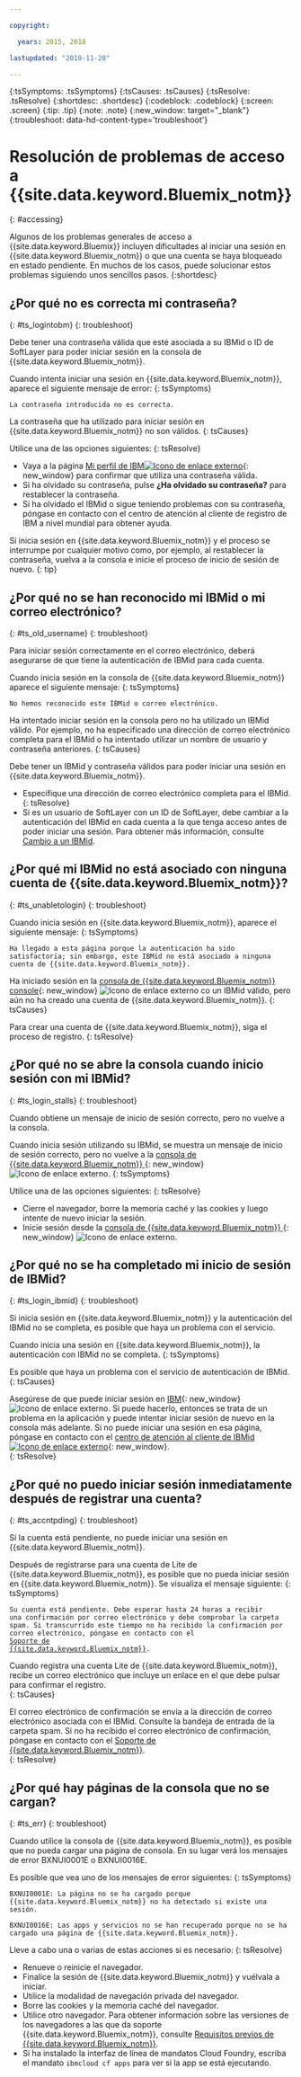 ```yaml
---

copyright:

  years: 2015, 2018

lastupdated: "2018-11-28"

---
```


{:tsSymptoms: .tsSymptoms}
{:tsCauses: .tsCauses}
{:tsResolve: .tsResolve}
{:shortdesc: .shortdesc}
{:codeblock: .codeblock}
{:screen: .screen}
{:tip: .tip}
{:note: .note}
{:new_window: target="_blank"}
{:troubleshoot: data-hd-content-type='troubleshoot'}


# Resolución de problemas de acceso a {{site.data.keyword.Bluemix_notm}}
{: #accessing}

Algunos de los problemas generales de acceso a {{site.data.keyword.Bluemix}} incluyen dificultades al iniciar una sesión en {{site.data.keyword.Bluemix_notm}} o que una cuenta se haya bloqueado en estado pendiente. En muchos de los casos, puede solucionar estos problemas siguiendo unos sencillos pasos.
{:shortdesc}


## ¿Por qué no es correcta mi contraseña?
{: #ts_logintobm}
{: troubleshoot}

Debe tener una contraseña válida que esté asociada a su IBMid o ID de SoftLayer para poder iniciar sesión en la consola de {{site.data.keyword.Bluemix_notm}}.

Cuando intenta iniciar una sesión en {{site.data.keyword.Bluemix_notm}}, aparece el siguiente mensaje de error:
{: tsSymptoms}

`La contraseña introducida no es correcta.`

La contraseña que ha utilizado para iniciar sesión en {{site.data.keyword.Bluemix_notm}} no son válidos.
{: tsCauses}

Utilice una de las opciones siguientes:
{: tsResolve}
 * Vaya a la página [Mi perfil de IBM![Icono de enlace externo](../icons/launch-glyph.svg "Icono de enlace externo")](https://myibm.ibm.com/dashboard/){: new_window} para confirmar que utiliza una contraseña válida.
 * Si ha olvidado su contraseña, pulse **¿Ha olvidado su contraseña?** para restablecer la contraseña. 
 * Si ha olvidado el IBMid o sigue teniendo problemas con su contraseña, póngase en contacto con el centro de atención al cliente de registro de IBM a nivel mundial para obtener ayuda.

Si inicia sesión en {{site.data.keyword.Bluemix_notm}} y el proceso se interrumpe por cualquier motivo como, por ejemplo, al restablecer la contraseña, vuelva a la consola e inicie el proceso de inicio de sesión de nuevo.
{: tip}


## ¿Por qué no se han reconocido mi IBMid o mi correo electrónico?
{: #ts_old_username}
{: troubleshoot}

Para iniciar sesión correctamente en el correo electrónico, deberá asegurarse de que tiene la autenticación de IBMid para cada cuenta.

Cuando inicia sesión en la consola de {{site.data.keyword.Bluemix_notm}} aparece el siguiente mensaje:
{: tsSymptoms}

`No hemos reconocido este IBMid o correo electrónico.`

Ha intentado iniciar sesión en la consola pero no ha utilizado un IBMid válido. Por ejemplo, no ha especificado una dirección de correo electrónico completa para el IBMid o ha intentado utilizar un nombre de usuario y contraseña anteriores.
{: tsCauses}

Debe tener un IBMid y contraseña válidos para poder iniciar una sesión en {{site.data.keyword.Bluemix_notm}}.

 * Especifique una dirección de correo electrónico completa para el IBMid.
 {: tsResolve}
 * Si es un usuario de SoftLayer con un ID de SoftLayer, debe cambiar a la autenticación del IBMid en cada cuenta a la que tenga acceso antes de poder iniciar una sesión. Para obtener más información, consulte [Cambio a un IBMid](/docs/account/softlayerlink.html).


## ¿Por qué mi IBMid no está asociado con ninguna cuenta de {{site.data.keyword.Bluemix_notm}}?
{: #ts_unabletologin}
{: troubleshoot}

Cuando inicia sesión en {{site.data.keyword.Bluemix_notm}}, aparece el siguiente mensaje:
{: tsSymptoms}

`Ha llegado a esta página porque la autenticación ha sido satisfactoria; sin embargo, este IBMid no está asociado a ninguna cuenta de {{site.data.keyword.Bluemix_notm}}.`

Ha iniciado sesión en la [consola de {{site.data.keyword.Bluemix_notm}} console](https://{DomainName}){: new_window} ![Icono de enlace externo](../icons/launch-glyph.svg "Icono de enlace externo") co un IBMid válido, pero aún no ha creado una cuenta de {{site.data.keyword.Bluemix_notm}}.
{: tsCauses}

Para crear una cuenta de {{site.data.keyword.Bluemix_notm}}, siga el proceso de registro.
{: tsResolve}


## ¿Por qué no se abre la consola cuando inicio sesión con mi IBMid?
{: #ts_login_stalls}
{: troubleshoot}

Cuando obtiene un mensaje de inicio de sesión correcto, pero no vuelve a la consola.

Cuando inicia sesión utilizando su IBMid, se muestra un mensaje de inicio de sesión correcto, pero no vuelve a la [consola de {{site.data.keyword.Bluemix_notm}} ](https://{DomainName}){: new_window} ![Icono de enlace externo](../icons/launch-glyph.svg "Icono de enlace externo").
{: tsSymptoms}

Utilice una de las opciones siguientes:
{: tsResolve}
 * Cierre el navegador, borre la memoria caché y las cookies y luego intente de nuevo iniciar la sesión.
 * Inicie sesión desde la [consola de {{site.data.keyword.Bluemix_notm}} ](https://{DomainName}){: new_window} ![Icono de enlace externo](../icons/launch-glyph.svg "Icono de enlace externo").


## ¿Por qué no se ha completado mi inicio de sesión de IBMid?
{: #ts_login_ibmid}
{: troubleshoot}

Si inicia sesión en {{site.data.keyword.Bluemix_notm}} y la autenticación del IBMid no se completa, es posible que haya un problema con el servicio. 

Cuando inicia una sesión en {{site.data.keyword.Bluemix_notm}}, la autenticación con IBMid no se completa.
{: tsSymptoms}

Es posible que haya un problema con el servicio de autenticación de IBMid.
{: tsCauses}

Asegúrese de que puede iniciar sesión en [IBM](https://idaas.iam.ibm.com/idaas/mtfim/sps/authsvc?PolicyId=urn:ibm:security:authentication:asf:basicldapuser){: new_window} ![Icono de enlace externo](../icons/launch-glyph.svg "Icono de enlace externo"). Si puede hacerlo, entonces se trata de un problema en la aplicación y puede intentar iniciar sesión de nuevo en la consola más adelante. Si no puede iniciar una sesión en esa página, póngase en contacto con el [centro de atención al cliente de IBMid![Icono de enlace externo](../icons/launch-glyph.svg "Icono de enlace externo")](https://www.ibm.com/ibmid/myibm/help/us/helpdesk.html){: new_window}.  
{: tsResolve}


## ¿Por qué no puedo iniciar sesión inmediatamente después de registrar una cuenta?
{: #ts_accntpding}
{: troubleshoot}

Si la cuenta está pendiente, no puede iniciar una sesión en {{site.data.keyword.Bluemix_notm}}.

Después de registrarse para una cuenta de Lite de {{site.data.keyword.Bluemix_notm}}, es posible que no pueda iniciar sesión en {{site.data.keyword.Bluemix_notm}}. Se visualiza el mensaje siguiente:
{: tsSymptoms}

<code>Su cuenta está pendiente. Debe esperar hasta 24 horas a recibir una confirmación por correo electrónico y debe comprobar la carpeta spam. Si transcurrido este tiempo no ha recibido la confirmación por correo electrónico, póngase en contacto con el <a href="http://ibm.biz/bluemixsupport.com" target="_blank">Soporte de {{site.data.keyword.Bluemix_notm}}</a>.</code>

Cuando registra una cuenta Lite de {{site.data.keyword.Bluemix_notm}}, recibe un correo electrónico que incluye un enlace en el que debe pulsar para confirmar el registro.  
{: tsCauses}

El correo electrónico de confirmación se envía a la dirección de correo electrónico asociada con el IBMid. Consulte la bandeja de entrada de la carpeta spam. Si no ha recibido el correo electrónico de confirmación, póngase en contacto con el [Soporte de {{site.data.keyword.Bluemix_notm}}](/docs/get-support/howtogetsupport.html).  
{: tsResolve}


## ¿Por qué hay páginas de la consola que no se cargan?
{: #ts_err}
{: troubleshoot}

Cuando utilice la consola de {{site.data.keyword.Bluemix_notm}}, es posible que no pueda cargar una página de consola. En su lugar verá los mensajes de error BXNUI0001E o BXNUI0016E.

Es posible que vea uno de los mensajes de error siguientes: 
{: tsSymptoms}

`BXNUI0001E: La página no se ha cargado porque {{site.data.keyword.Bluemix_notm}} no ha detectado si existe una sesión.`

`BXNUI0016E: Las apps y servicios no se han recuperado porque no se ha cargado una página de {{site.data.keyword.Bluemix_notm}}.`

Lleve a cabo una o varias de estas acciones si es necesario:
{: tsResolve}

  * Renueve o reinicie el navegador.
  * Finalice la sesión de {{site.data.keyword.Bluemix_notm}} y vuélvala a iniciar.
  * Utilice la modalidad de navegación privada del navegador.
  * Borre las cookies y la memoria caché del navegador.
  * Utilice otro navegador. Para obtener información sobre las versiones de los navegadores a las que da soporte {{site.data.keyword.Bluemix_notm}}, consulte [Requisitos previos de {{site.data.keyword.Bluemix_notm}}](/docs/overview/prereqs.html#prereqs).
  * Si ha instalado la interfaz de línea de mandatos Cloud Foundry, escriba el mandato `ibmcloud cf apps` para ver si la app se está ejecutando.
